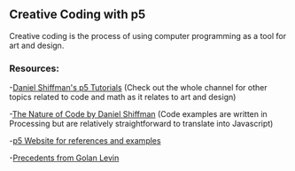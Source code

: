 ## Creative Coding with p5

Creative coding is the process of using computer programming as a tool for art and design.

### Resources:
-[Daniel Shiffman's p5 Tutorials](https://www.youtube.com/user/shiffman/playlists?sort=dd&view=50&shelf_id=14) (Check out the whole channel for other topics related to code and math as it relates to art and design)

-[The Nature of Code by Daniel Shiffman](http://natureofcode.com/) (Code examples are written in Processing but are relatively straightforward to translate into Javascript)

-[p5 Website for references and examples](https://p5js.org/)

-[Precedents from Golan Levin](http://cmuems.com/2016/60212/lectures/lecture-09-09a/)
